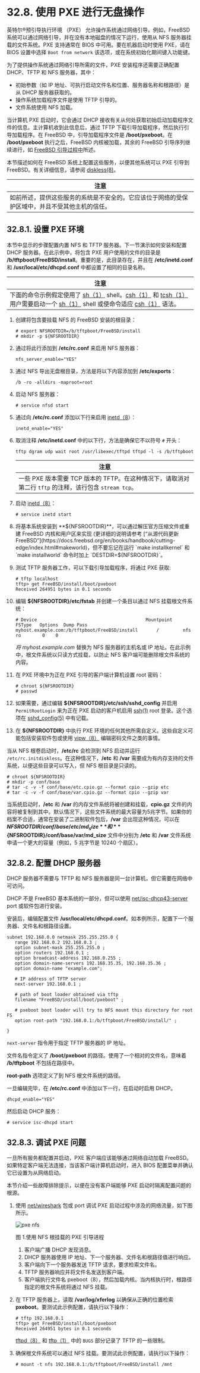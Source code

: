 # 32.8. 使用 PXE 进行无盘操作


英特尔®预引导执行环境 （PXE） 允许操作系统通过网络引导。例如，FreeBSD 系统可以通过网络引导，并在没有本地磁盘的情况下运行，使用从 NFS 服务器挂载的文件系统。PXE 支持通常在 BIOS 中可用。要在机器启动时使用 PXE，请在 BIOS 设置中选择 `Boot from network` 该选项，或在系统初始化期间键入功能键。

为了提供操作系统通过网络引导所需的文件，PXE 安装程序还需要正确配置 DHCP、TFTP 和 NFS 服务器，其中：

- 初始参数（如 IP 地址、可执行启动文件名和位置、服务器名称和根路径）是从 DHCP 服务器获取的。
- 操作系统加载程序文件是使用 TFTP 引导的。
- 文件系统使用 NFS 加载。

当计算机 PXE 启动时，它会通过 DHCP 接收有关从何处获取初始启动加载程序文件的信息。主计算机收到此信息后，通过 TFTP 下载引导加载程序，然后执行引导加载程序。在 FreeBSD 中，引导加载程序文件是 **/boot/pxeboot**。在 **/boot/pxeboot** 执行之后，FreeBSD 内核被加载，其余的 FreeBSD 引导序列继续进行，如 [FreeBSD 引导过程中](https://docs.freebsd.org/en/books/handbook/boot/index.html#boot)所述。

本节描述如何在 FreeBSD 系统上配置这些服务，以便其他系统可以 PXE 引导到 FreeBSD。有关详细信息，请参阅 [diskless(8)](https://www.freebsd.org/cgi/man.cgi?query=diskless&sektion=8&format=html)。

| 注意                                                     |
| ------------------------------------------------------------ |
| 如前所述，提供这些服务的系统是不安全的。它应该位于网络的受保护区域中，并且不受其他主机的信任。|

## 32.8.1. 设置 PXE 环境

本节中显示的步骤配置内置 NFS 和 TFTP 服务器。下一节演示如何安装和配置 DHCP 服务器。在此示例中，将包含 PXE 用户使用的文件的目录是 **/b/tftpboot/FreeBSD/install**。重要的是，此目录存在，并且在 **/etc/inetd.conf** 和 **/usr/local/etc/dhcpd.conf** 中都设置了相同的目录名称。

| 注意                                                         |
| ------------------------------------------------------------ |
| 下面的命令示例假定使用了 [sh（1）](https://www.freebsd.org/cgi/man.cgi?query=sh&sektion=1&format=html) shell。[csh（1）](https://www.freebsd.org/cgi/man.cgi?query=csh&sektion=1&format=html) 和 [tcsh（1）](https://www.freebsd.org/cgi/man.cgi?query=tcsh&sektion=1&format=html) 用户需要启动一个 [sh（1）](https://www.freebsd.org/cgi/man.cgi?query=sh&sektion=1&format=html) shell 或使命令适应 [csh（1）](https://www.freebsd.org/cgi/man.cgi?query=csh&sektion=1&format=html) 语法。|

1. 创建将包含要挂载 NFS 的 FreeBSD 安装的根目录：

   ```
   # export NFSROOTDIR=/b/tftpboot/FreeBSD/install
   # mkdir -p ${NFSROOTDIR}
   ```

2. 通过将此行添加到 **/etc/rc.conf** 来启用 NFS 服务器：

   ```
   nfs_server_enable="YES"
   ```

3. 通过 NFS 导出无盘根目录，方法是将以下内容添加到 **/etc/exports**：

   ```
   /b -ro -alldirs -maproot=root
   ```

4. 启动 NFS 服务器：

   ```
   # service nfsd start
   ```

5. 通过向 **/etc/rc.conf** 添加以下行来启用 [inetd（8](https://www.freebsd.org/cgi/man.cgi?query=inetd&sektion=8&format=html)）：

   ```
   inetd_enable="YES"
   ```

6. 取消注释 **/etc/inetd.conf** 中的以下行，方法是确保它不以符号 `#` 开头：

   ```
   tftp dgram udp wait root /usr/libexec/tftpd tftpd -l -s /b/tftpboot
   ```

   | 注意                                                         |
   | ------------------------------------------------------------ |
   | 一些 PXE 版本需要 TCP 版本的 TFTP。在这种情况下，请取消对第二行 `tftp` 的注释，该行包含 `stream tcp`。|

7. 启动 [inetd（8）](https://www.freebsd.org/cgi/man.cgi?query=inetd&sektion=8&format=html)：

   ```
   # service inetd start
   ```

8. 将基本系统安装到 **${NFSROOTDIR}**，可以通过解压官方压缩文件或重建 FreeBSD 内核和用户区来实现 (更详细的说明请参考 [“从源代码更新 FreeBSD”](https://docs.freebsd.org/en/books/handbook/cutting-edge/index.html#makeworld)，但不要忘记在运行 `make installkernel` 和 `make installworld` 命令时加上 `DESTDIR=${NFSROOTDIR}`。

9. 测试 TFTP 服务器工作，可以下载引导加载程序，将通过 PXE 获取:

   ```
   # tftp localhost
   tftp> get FreeBSD/install/boot/pxeboot
   Received 264951 bytes in 0.1 seconds
   ```

10. 编辑 **${NFSROOTDIR}/etc/fstab** 并创建一个条目以通过 NFS 挂载根文件系统：

    ```
    # Device                                         Mountpoint    FSType   Options  Dump Pass
    myhost.example.com:/b/tftpboot/FreeBSD/install       /         nfs      ro        0    0
    ```

    *将 myhost.example.com* 替换为 NFS 服务器的主机名或 IP 地址。在此示例中，根文件系统以只读方式挂载，以防止 NFS 客户端可能删除根文件系统的内容。

11. 在 PXE 环境中为正在 PXE 引导的客户端计算机设置 root 密码：

    ```
    # chroot ${NFSROOTDIR}
    # passwd
    ```

12. 如果需要，通过编辑 **${NFSROOTDIR}/etc/ssh/sshd_config** 并启用 `PermitRootLogin` 来为正在 PXE 启动的客户机启用 [ssh(1)](https://www.freebsd.org/cgi/man.cgi?query=ssh&sektion=1&format=html) root 登录。这个选项在 [sshd_config(5)](https://www.freebsd.org/cgi/man.cgi?query=sshd_config&sektion=5&format=html) 中有记载。

13. 在 **${NFSROOTDIR}** 中执行 PXE 环境的任何其他所需自定义。这些自定义可能包括安装软件包或使用 [vipw（8）](https://www.freebsd.org/cgi/man.cgi?query=vipw&sektion=8&format=html) 编辑密码文件之类的事情。

当从 NFS 根卷启动时，**/etc/rc** 会检测到 NFS 启动并运行 `/etc/rc.initdiskless`。在这种情况下，**/etc** 和 **/var** 需要成为有内存支持的文件系统，以便这些目录可以写入，但 NFS 根目录是只读的。

```
# chroot ${NFSROOTDIR}
# mkdir -p conf/base
# tar -c -v -f conf/base/etc.cpio.gz --format cpio --gzip etc
# tar -c -v -f conf/base/var.cpio.gz --format cpio --gzip var
```

当系统启动时，**/etc** 和 **/var** 的内存文件系统将被创建和挂载，**cpio.gz** 文件的内容将被复制到其中。默认情况下，这些文件系统的最大容量为5兆字节。如果你的档案不合适，通常在安装了二进制软件包后，**/var** 会出现这种情况，可以在 **${NFSROOTDIR}/conf/base/etc/md_size** 和 **${NFSROOTDIR}/conf/base/var/md_size** 文件中分别为 **/etc** 和 **/var** 文件系统申请一个更大的容量（例如，5 兆字节是 10240 个扇区）。

## 32.8.2. 配置 DHCP 服务器

DHCP 服务器不需要与 TFTP 和 NFS 服务器是同一台计算机，但它需要在网络中可访问。

DHCP 不是 FreeBSD 基本系统的一部分，但可以使用 [net/isc-dhcp43-server](https://cgit.freebsd.org/ports/tree/net/isc-dhcp43-server/pkg-descr) port 或软件包进行安装。

安装后，编辑配置文件 **/usr/local/etc/dhcpd.conf**。如本例所示，配置下一个服务器、文件名和根路径设置。

```
subnet 192.168.0.0 netmask 255.255.255.0 {
   range 192.168.0.2 192.168.0.3 ;
   option subnet-mask 255.255.255.0 ;
   option routers 192.168.0.1 ;
   option broadcast-address 192.168.0.255 ;
   option domain-name-servers 192.168.35.35, 192.168.35.36 ;
   option domain-name "example.com";

   # IP address of TFTP server
   next-server 192.168.0.1 ;

   # path of boot loader obtained via tftp
   filename "FreeBSD/install/boot/pxeboot" ;

   # pxeboot boot loader will try to NFS mount this directory for root FS
   option root-path "192.168.0.1:/b/tftpboot/FreeBSD/install/" ;

}
```

`next-server` 指令用于指定 TFTP 服务器的 IP 地址。

文件名指令定义了 **/boot/pxeboot** 的路径。使用了一个相对的文件名，意味着 **/b/tftpboot** 不包括在路径中。

**root-path** 选项定义了到 NFS 根文件系统的路径。

一旦编辑完毕，在 **/etc/rc.conf** 中添加以下一行，在启动时启用 DHCP。

```
dhcpd_enable="YES"
```

然后启动 DHCP 服务：

```
# service isc-dhcpd start
```

## 32.8.3. 调试 PXE 问题

一旦所有服务都配置并启动，PXE 客户端应该能够通过网络自动加载 FreeBSD。如果特定客户端无法连接，当该客户端计算机启动时，进入 BIOS 配置菜单并确认它已设置为从网络启动。

本节介绍一些故障排除提示，以便在没有客户端能够 PXE 启动时隔离配置问题的根源。

1. 使用 [net/wireshark](https://cgit.freebsd.org/ports/tree/net/wireshark/pkg-descr) 包或 port 调试 PXE 启动过程中涉及的网络流量，如下图所示。

   ![pxe nfs](https://docs.freebsd.org/images/books/handbook/advanced-networking/pxe-nfs.png)

   图 1.使用 NFS 根挂载的 PXE 引导进程

   1. 客户端广播 DHCP 发现消息。
   2. DHCP 服务器使用 IP 地址、下一个服务器、文件名和根路径值进行响应。
   3. 客户端向下一个服务器发送 TFTP 请求，要求检索文件名。
   4. TFTP 服务器响应并将文件名发送到客户端。
   5. 客户端执行文件名 pxeboot（8），然后加载内核。当内核执行时，根路径指定的根文件系统将通过 NFS 挂载。

2. 在 TFTP 服务器上，读取 **/var/log/xferlog** 以确保从正确的位置检索 **pxeboot**。要测试此示例配置，请执行以下操作：

   ```
   # tftp 192.168.0.1
   tftp> get FreeBSD/install/boot/pxeboot
   Received 264951 bytes in 0.1 seconds
   ```

   [tftpd（8）](https://www.freebsd.org/cgi/man.cgi?query=tftpd&sektion=8&format=html) 和 [tftp（1）](https://www.freebsd.org/cgi/man.cgi?query=tftp&sektion=1&format=html) 中的 `BUGS` 部分记录了 TFTP 的一些限制。

3. 确保根文件系统可以通过 NFS 挂载。要测试此示例配置，请执行以下操作：

   ```
   # mount -t nfs 192.168.0.1:/b/tftpboot/FreeBSD/install /mnt
   ```
